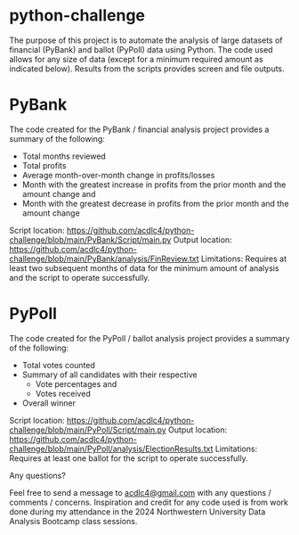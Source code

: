 # python-challenge
The purpose of this project is to automate the analysis of large datasets of financial (PyBank) and ballot (PyPoll) data using Python.  The code used allows for any size of data (except for a minimum required amount as indicated below).  Results from the scripts provides screen and file outputs.

# PyBank
The code created for the PyBank / financial analysis project provides a summary of the following:
  - Total months reviewed
  - Total profits
  - Average month-over-month change in profits/losses
  - Month with the greatest increase in profits from the prior month and the amount change and
  - Month with the greatest decrease in profits from the prior month and the amount change

Script location: https://github.com/acdlc4/python-challenge/blob/main/PyBank/Script/main.py
Output location: https://github.com/acdlc4/python-challenge/blob/main/PyBank/analysis/FinReview.txt
Limitations: Requires at least two subsequent months of data for the minimum amount of analysis and the script to operate successfully.

# PyPoll
The code created for the PyPoll / ballot analysis project provides a summary of the following:
  - Total votes counted
  - Summary of all candidates with their respective
      - Vote percentages and
      - Votes received
  - Overall winner

Script location: https://github.com/acdlc4/python-challenge/blob/main/PyPoll/Script/main.py
Output location: https://github.com/acdlc4/python-challenge/blob/main/PyPoll/analysis/ElectionResults.txt
Limitations: Requires at least one ballot for the script to operate successfully.


Any questions?

Feel free to send a message to acdlc4@gmail.com with any questions / comments / concerns.
Inspiration and credit for any code used is from work done during my attendance in the 2024 Northwestern University Data Analysis Bootcamp class sessions.
